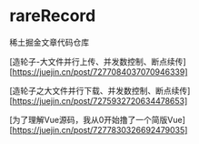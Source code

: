 # rareRecord

稀土掘金文章代码仓库

[造轮子-大文件并行上传、并发数控制、断点续传][https://juejin.cn/post/7277084037070946339]


[造轮子之大文件并行下载、并发数控制、断点续传][https://juejin.cn/post/7275932720634478653]


[为了理解Vue源码，我从0开始撸了一个简版Vue][https://juejin.cn/post/7277830326692479035]
